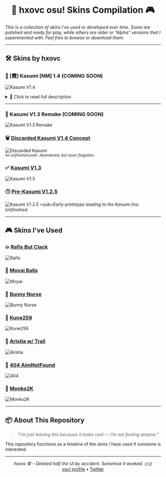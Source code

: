 
<h1 align="center">🎯 hxovc osu! Skins Compilation 🎮</h1>
<p align="center">
<!--hxovc is a Colombian osu! player known for reaching national rank #1 using mouse. Currently ranked #7, he specializes in high-difficulty aim maps (9★–10★).
He’s also a skin designer, best known for the Kasumi v1.3 skin with over 2,600 downloads. His work is available on GitHub, along with tools and resources for the osu! community.  osu! profile: osu.ppy.sh/users/11624101-->

  <i>This is a collection of skins I've used or developed over time. Some are polished and ready for play, while others are older or "Alpha" versions that I experimented with. Feel free to browse or download them.</i>
</p>

---

## 🛠️ Skins by hxovc

### 🧪 [霞] Kasumi [NM] 1.4 (COMING SOON)
![Kasumi V1.4](https://raw.githubusercontent.com/hxovc/hxovc-skins/refs/heads/main/Coming%20Soon/HC%201.4%20Kasumi%20.png)

<details>
  <summary>📄 Click to read full description</summary>

## 🧊 Overview

**Kasumi v1.4** is the second release of my osu! skin, crafted to give identity to my gameplay — born from boredom, refined by passion.  
This version also marks the debut of  **AegleWorks**, the creative umbrella under which future releases and versions will be launched..

🎮 **Supported Game Modes**:
- [x] osu!standard  
- [x] osu!taiko  
- [x] osu!catch  
- [x] osu!mania  

🎨 **Art Direction**:
- Pastel color palette
- Clean visuals (I try)
- Big Kasumi

---

## 🛠️ Changelog v1.4 (compared to v1.3)

| Category         | v1.3                                 | v1.4                                                     |
|------------------|----------------------------------------|----------------------------------------------------------|
| HP Bar           | Basic or default style                 | Polished bar with aura and avatar sync                   |
| Mod Icons        | Default or plain                       | Full illustrated mod icons with themed expressions       |
| Pause Screen     | Text buttons                           | Modern round buttons, full pause menu artwork            |
| Song Select UI   | Simple UI                              | Stylized layout + character presence and decorations     |
| Mode Support     | Only STD                               | Full skin support for all gamemodes              |

---

## 🧬 Credits

> 👤 Skin created by **hxovc** (a.k.a Sumis)  
🎨 Art style based on a wavy and modern Kasumi concept
 🎼 Tested on 10* star aim maps :fire:
> ✨ You~

---

## 📦 Download
        SoonTM

<!-- This section is for internal notes. Don't forget to update download link before publishing 🔗 **Get the `.osk` file here**: [Kasumi v1.4.osk](https://your-download-link.com)-->

---

## 💭 Author’s Note

>“I made this skin out of boredom — just trying to feel like an artist, even if I’m not.  
> Turns out, making it was a kind of beautiful suffering.”  
> – hxovc 💙

---

## 🔧 Planned Updates

- [ ] Trailer
- [ ] Showcase video on YouTube

---

## 📸 Screenshot Preview

| Gameplay           | Mods Menu          | Song Select         |
|--------------------|--------------------|---------------------|
| ![](https://raw.githubusercontent.com/hxovc/hxovc-skins/refs/heads/main/Coming%20Soon/HC%201.4%20Kasumi%20.png)         | ![](https://raw.githubusercontent.com/hxovc/hxovc-skins/refs/heads/main/Coming%20Soon/KasumiV1.4MODS.png)         | ![](https://raw.githubusercontent.com/hxovc/hxovc-skins/refs/heads/main/Coming%20Soon/KasumiV1.4SongSelect.png)          |

---

> Made with love (and hate), frustration, and way too much attention to detail.
</details>

---

### 🧪 Kasumi V1.3 Remake (COMING SOON)
![Kasumi V1.3 Remake](https://raw.githubusercontent.com/hxovc/hxovc-skins/refs/heads/main/Coming%20Soon/HC%201.3%20Remake.png)

### 🗑️ [Discarded Kasumi V1.4 Concept](https://github.com/hxovc/hxovc-skins/raw/refs/heads/main/Discarded%20Concept%20Kasumi%201.4/-%20%20%20%20%20%20%20%20%20%20%20%20%20%20%20%20%20%23%20hxovc%20Unused%20NM%201.4%20+%20%20%20%20%20%20%20%20%20%20%20%20%20%20%20%20%20%20-.osk)
![Discarded Kasumi](https://raw.githubusercontent.com/hxovc/hxovc-skins/refs/heads/main/Discarded%20Concept%20Kasumi%201.4/Unused%20NM%201.4.png)  
<sub>*An unfinished path. Abandoned, but never forgotten.*</sub>

### ✅ [Kasumi V1.3](https://drive.usercontent.google.com/download?id=1EgXzgZ6WIBWG2JltI4cHznagKodQwt4a&export=download)
![Kasumi V1.3](https://raw.githubusercontent.com/hxovc/hxovc-skins/main/Kasumi%20V1.3/Kasumi%20Skin%20V1.3.png)

### 🕓 [Pre-Kasumi V1.2.5](https://hxovc.s-ul.eu/wzDupzJi)
![Kasumi V1.2.5](https://raw.githubusercontent.com/hxovc/hxovc-skins/refs/heads/main/Pre%20Kasumi%20(V1.2.5%20hxovc)/hxovc%201.2.5.png)  
<sub>*Early prototype leading to the Kasumi line. Unfinished.*</sub>

---

## 🎮 Skins I've Used

### 💥 [Rafis But Clack](https://github.com/hxovc/hxovc-skins/raw/main/Rafis%20But%20Clack/Rafis%20but%20Clack.osk)
![Rafis](https://raw.githubusercontent.com/hxovc/hxovc-skins/main/Rafis%20But%20Clack/Rafis%20but%20clack.png)

### 🗿 [Moyai Balls](https://github.com/hxovc/hxovc-skins/raw/main/Moyai%20Balls/Moyai%20Balls.osk)
![Moyai](https://raw.githubusercontent.com/hxovc/hxovc-skins/main/Moyai%20Balls/Moyai%20balls.png)

### 🐰 [Bunny Nurse](https://hxovc.s-ul.eu/sY4O6Fob)
![Bunny Nurse](https://raw.githubusercontent.com/hxovc/hxovc-skins/main/bunny%20nurse/bunny%20nurse.png)

### 🎯 [Kune259](https://github.com/hxovc/hxovc-skins/raw/main/Kune259/kune259.osk)
![Kune259](https://raw.githubusercontent.com/hxovc/hxovc-skins/main/Kune259/Kune259.png)

### 🌠 [Aristia w/ Trail](https://github.com/hxovc/hxovc-skins/raw/main/Aristia%20w%20trail/Aristia%20w%20trail.osk)
![Aristia](https://raw.githubusercontent.com/hxovc/hxovc-skins/main/Aristia%20w%20trail/Aristia%20w%20trail.png)

### 🧠 [404 AimNotFound](https://github.com/hxovc/hxovc-skins/raw/main/404ANF%202018/404%20AimNotFound%20v2.osk)
![404](https://raw.githubusercontent.com/hxovc/hxovc-skins/main/404ANF%202018/404%20Aim%20not%20found.png)

### 🎯 [Monko2K](https://github.com/hxovc/hxovc-skins/raw/main/Monko2K/Monko2K.osk)
![Monko2K](https://raw.githubusercontent.com/hxovc/hxovc-skins/main/Monko2K/Monko2K.png)

---

## 📦 About This Repository

> *“I'm just leaving this because it looks cool — I'm not fooling anyone.”*

This repository functions as a timeline of the skins I have used if someone is interested.

---

<p align="center">
  <i>hxovc © – Deleted half the UI by accident. Somehow it worked. 🇨🇴</i><br>
  <a href="https://osu.ppy.sh/users/11624101">osu! profile</a> • <a href="https://twitter.com/hxovc">Twitter</a>
</p>
